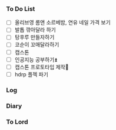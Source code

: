 ### To Do List
- [ ] 올리브영 롬앤 소르베밤, 연유 네일 가격 보기
- [ ] 발톱 깎아달라 하기
- [ ] 탕후루 만들자하기
- [ ] 코순이 꼬매달라하기
- [ ] 캡스톤
- [ ] 인공지능 공부하기⏫ 
- [ ] 캡스톤 프로토타입 제작🔼 
- [ ] hdrp 플젝 파기
### Log

### Diary

### To Lord
